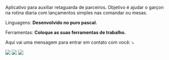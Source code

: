 
<p align="left"> 
  Aplicativo para auxiliar retaguarda de parceiros. Objetivo é ajudar
  o garçon na rotina diaria com lançamentos simples nas comandar ou mesas.
</p>

<p align="left">
  Linguagens: <strong>Desenvolvido no puro pascal.</strong>
</p>

<p align="left">
  Ferramentas: <strong>Coloque as suas ferramentas de trabalho.</strong>
</p>

<p align="left">
  Aqui vai uma mensagem para entrar em contato com você: ⤵️
</p>

<p align="left">
  <a href="#" alt="Gmail">
  <img src="https://img.shields.io/badge/-Gmail-FF0000?style=flat-square&labelColor=FF0000&logo=gmail&logoColor=white&link=abner.dos@gmail.com" /></a>

  <a href="#" alt="Linkedin">
  <img src="https://img.shields.io/badge/-Linkedin-0e76a8?style=flat-square&logo=Linkedin&logoColor=white&link=linkedin.com/in/abnersrodrigues" /></a>

  <a href="#" alt="WhatsApp">
  <img src="https://img.shields.io/badge/-WhatsApp-25d366?style=flat-square&labelColor=25d366&logo=whatsapp&logoColor=white&link=+5512997118039"/></a>

</p>  
